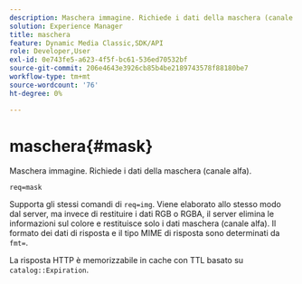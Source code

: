 ```yaml
---
description: Maschera immagine. Richiede i dati della maschera (canale alfa).
solution: Experience Manager
title: maschera
feature: Dynamic Media Classic,SDK/API
role: Developer,User
exl-id: 0e743fe5-a623-4f5f-bc61-536ed70532bf
source-git-commit: 206e4643e3926cb85b4be2189743578f88180be7
workflow-type: tm+mt
source-wordcount: '76'
ht-degree: 0%

---
```


# maschera{#mask}

Maschera immagine. Richiede i dati della maschera (canale alfa).

`req=mask`

Supporta gli stessi comandi di `req=img`. Viene elaborato allo stesso modo dal server, ma invece di restituire i dati RGB o RGBA, il server elimina le informazioni sul colore e restituisce solo i dati maschera (canale alfa). Il formato dei dati di risposta e il tipo MIME di risposta sono determinati da `fmt=`.

La risposta HTTP è memorizzabile in cache con TTL basato su `catalog::Expiration`.

